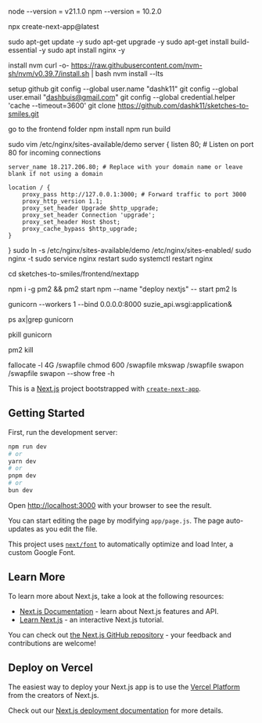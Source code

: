 node --version = v21.1.0
npm --version = 10.2.0

npx create-next-app@latest


<!-- ec2 ubuntu - setup -->
sudo apt-get update -y
sudo apt-get upgrade -y
sudo apt-get install build-essential -y
sudo apt install nginx -y

install nvm
curl -o- https://raw.githubusercontent.com/nvm-sh/nvm/v0.39.7/install.sh | bash
nvm install --lts

setup github
git config --global user.name "dashk11"
git config --global user.email "dashbuis@gmail.com"
git config --global credential.helper 'cache --timeout=3600'
git clone https://github.com/dashk11/sketches-to-smiles.git

go to the frontend folder
npm install
npm run build

<!-- go back 2 directories to root and setup nginx -->
sudo vim /etc/nginx/sites-available/demo
server {
    listen 80; # Listen on port 80 for incoming connections

    server_name 18.217.206.80; # Replace with your domain name or leave blank if not using a domain

    location / {
        proxy_pass http://127.0.0.1:3000; # Forward traffic to port 3000
        proxy_http_version 1.1;
        proxy_set_header Upgrade $http_upgrade;
        proxy_set_header Connection 'upgrade';
        proxy_set_header Host $host;
        proxy_cache_bypass $http_upgrade;
    }
}
sudo ln -s /etc/nginx/sites-available/demo /etc/nginx/sites-enabled/
sudo nginx -t
sudo service nginx restart
sudo systemctl restart nginx

cd sketches-to-smiles/frontend/nextapp

npm i -g pm2 && pm2 start npm --name "deploy nextjs" -- start
pm2 ls

<!-- /home/ubuntu/.local/bin/gunicorn -->
gunicorn --workers 1 --bind 0.0.0.0:8000 suzie_api.wsgi:application&
<!-- list gunicorn process -->
ps ax|grep gunicorn
<!-- kill gunicorn process -->
pkill gunicorn

<!-- restart pm2 -->
pm2 kill

<!-- clear swap -->
fallocate -l 4G /swapfile
chmod 600 /swapfile
mkswap  /swapfile
swapon /swapfile
swapon  --show
free -h


<!-- ===================================== -->

This is a [Next.js](https://nextjs.org/) project bootstrapped with [`create-next-app`](https://github.com/vercel/next.js/tree/canary/packages/create-next-app).

## Getting Started

First, run the development server:

```bash
npm run dev
# or
yarn dev
# or
pnpm dev
# or
bun dev
```

Open [http://localhost:3000](http://localhost:3000) with your browser to see the result.

You can start editing the page by modifying `app/page.js`. The page auto-updates as you edit the file.

This project uses [`next/font`](https://nextjs.org/docs/basic-features/font-optimization) to automatically optimize and load Inter, a custom Google Font.

## Learn More

To learn more about Next.js, take a look at the following resources:

- [Next.js Documentation](https://nextjs.org/docs) - learn about Next.js features and API.
- [Learn Next.js](https://nextjs.org/learn) - an interactive Next.js tutorial.

You can check out [the Next.js GitHub repository](https://github.com/vercel/next.js/) - your feedback and contributions are welcome!

## Deploy on Vercel

The easiest way to deploy your Next.js app is to use the [Vercel Platform](https://vercel.com/new?utm_medium=default-template&filter=next.js&utm_source=create-next-app&utm_campaign=create-next-app-readme) from the creators of Next.js.

Check out our [Next.js deployment documentation](https://nextjs.org/docs/deployment) for more details.
